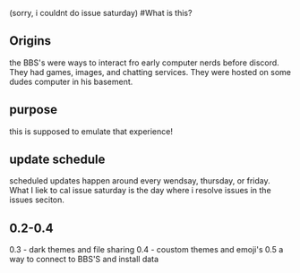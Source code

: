 (sorry, i couldnt do issue saturday)
#What is this?
## Origins
the BBS's were ways to interact fro early computer nerds before discord. They had games, images, and chatting services.
They were hosted on some dudes computer in his basement.
## purpose
this is supposed to emulate that experience!

## update schedule
scheduled updates happen around every wendsay, thursday, or friday. 
What I liek to cal issue saturday is the day where i resolve issues in the issues seciton.

## 0.2-0.4
0.3 - dark themes and file sharing
0.4 - coustom themes and emoji's
0.5 a way to connect to BBS'S and install data
